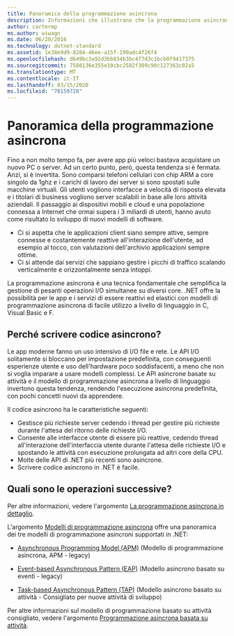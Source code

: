 ```yaml
---
title: Panoramica della programmazione asincrona
description: Informazioni che illustrano che la programmazione asincrona è una tecnica fondamentale che semplifica la gestione di pesanti operazioni I/O simultanee su diversi core.
author: cartermp
ms.author: wiwagn
ms.date: 06/20/2016
ms.technology: dotnet-standard
ms.assetid: 1e38e9d9-8284-46ee-a15f-199adc4f26f4
ms.openlocfilehash: d649bc3a92d3bb834b3bc4f7d3c1bcb0f9417375
ms.sourcegitcommit: 7588136e355e10cbc2582f389c90c127363c02a5
ms.translationtype: MT
ms.contentlocale: it-IT
ms.lasthandoff: 03/15/2020
ms.locfileid: "78159728"
---
```

# <a name="async-overview"></a>Panoramica della programmazione asincrona

Fino a non molto tempo fa, per avere app più veloci bastava acquistare un nuovo PC o server. Ad un certo punto, però, questa tendenza si è fermata. Anzi, si è invertita. Sono comparsi telefoni cellulari con chip ARM a core singolo da 1ghz e i carichi di lavoro dei server si sono spostati sulle macchine virtuali. Gli utenti vogliono interfacce a velocità di risposta elevata e i titolari di business vogliono server scalabili in base alle loro attività aziendali. Il passaggio ai dispositivi mobili e cloud e una popolazione connessa a Internet che ormai supera i 3 miliardi di utenti, hanno avuto come risultato lo sviluppo di nuovi modelli di software.

- Ci si aspetta che le applicazioni client siano sempre attive, sempre connesse e costantemente reattive all'interazione dell'utente, ad esempio al tocco, con valutazioni dell'archivio applicazioni sempre ottime.
- Ci si attende dai servizi che sappiano gestire i picchi di traffico scalando verticalmente e orizzontalmente senza intoppi.

La programmazione asincrona è una tecnica fondamentale che semplifica la gestione di pesanti operazioni I/O simultanee su diversi core. .NET offre la possibilità per le app e i servizi di essere reattivi ed elastici con modelli di programmazione asincrona di facile utilizzo a livello di linguaggio in C, Visual Basic e F.

## <a name="why-write-async-code"></a>Perché scrivere codice asincrono?

Le app moderne fanno un uso intensivo di I/O file e rete. Le API I/O solitamente si bloccano per impostazione predefinita, con conseguenti esperienze utente e uso dell'hardware poco soddisfacenti, a meno che non si voglia imparare a usare modelli complessi. Le API asincrone basate su attività e il modello di programmazione asincrona a livello di linguaggio invertono questa tendenza, rendendo l'esecuzione asincrona predefinita, con pochi concetti nuovi da apprendere.

Il codice asincrono ha le caratteristiche seguenti:

- Gestisce più richieste server cedendo i thread per gestire più richieste durante l'attesa del ritorno delle richieste I/O.
- Consente alle interfacce utente di essere più reattive, cedendo thread all'interazione dell'interfaccia utente durante l'attesa delle richieste I/O e spostando le attività con esecuzione prolungata ad altri core della CPU.
- Molte delle API di .NET più recenti sono asincrone.
- Scrivere codice asincrono in .NET è facile.

## <a name="whats-next"></a>Quali sono le operazioni successive?

Per altre informazioni, vedere l'argomento [La programmazione asincrona in dettaglio](async-in-depth.md).

L'argomento [Modelli di programmazione asincrona](asynchronous-programming-patterns/index.md) offre una panoramica dei tre modelli di programmazione asincroni supportati in .NET:  
  
- [Asynchronous Programming Model (APM)](asynchronous-programming-patterns/asynchronous-programming-model-apm.md) (Modello di programmazione asincrona, APM - legacy)  
  
- [Event-based Asynchronous Pattern (EAP)](asynchronous-programming-patterns/event-based-asynchronous-pattern-eap.md) (Modello asincrono basato su eventi - legacy)  
  
- [Task-based Asynchronous Pattern (TAP)](asynchronous-programming-patterns/task-based-asynchronous-pattern-tap.md) (Modello asincrono basato su attività - Consigliato per nuove attività di sviluppo)  

Per altre informazioni sul modello di programmazione basato su attività consigliato, vedere l'argomento [Programmazione asincrona basata su attività](parallel-programming/task-based-asynchronous-programming.md).
